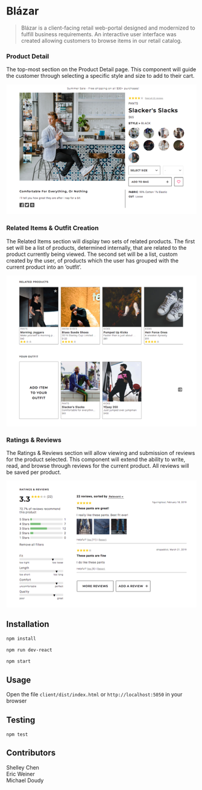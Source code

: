 # Blázar

> Blázar is a client-facing retail web-portal designed and modernized to fulfill business requirements. An interactive user interface was created allowing customers to browse items in our retail catalog.

### Product Detail
The top-most section on the Product Detail page. This component will guide the customer through selecting a specific style and size to add to their cart.

![](overview.png)

### Related Items & Outfit Creation
The Related Items section will display two sets of related products. The first set will be a list of products, determined internally, that are related to the product currently being viewed. The second set will be a list, custom created by the user, of products which the user has grouped with the current product into an ‘outfit’.

![](related-products.png)

### Ratings & Reviews
The Ratings & Reviews section will allow viewing and submission of reviews for the product selected. This component will extend the ability to write, read, and browse through reviews for the current product. All reviews will be saved per product.

![](reviews.png)

## Installation

```
npm install
```
```
npm run dev-react
```
```
npm start
```

## Usage

Open the file `client/dist/index.html` or `http://localhost:5050` in your browser

## Testing

```
npm test
```

## Contributors

Shelley Chen\
Eric Weiner\
Michael Doudy
